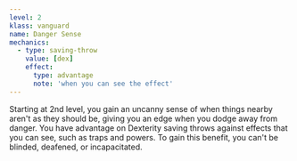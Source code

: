```yaml
---
level: 2
klass: vanguard
name: Danger Sense
mechanics:
  - type: saving-throw
    value: [dex]
    effect:
      type: advantage
      note: 'when you can see the effect'
---
```

Starting at 2nd level, you gain an uncanny sense of when things nearby aren't as they should be, giving you an edge when you dodge away from danger.
You have advantage on Dexterity saving throws against effects that you can see, such as traps and powers. To gain this
benefit, you can't be blinded, deafened, or incapacitated.
